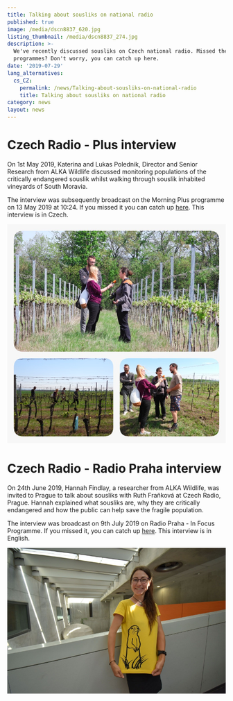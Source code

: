 ```yaml
---
title: Talking about sousliks on national radio
published: true
image: /media/dscn8837_620.jpg
listing_thumbnail: /media/dscn8837_274.jpg
description: >-
  We've recently discussed sousliks on Czech national radio. Missed the
  programmes? Don't worry, you can catch up here.
date: '2019-07-29'
lang_alternatives:
  cs_CZ:
    permalink: /news/Talking-about-sousliks-on-national-radio
    title: Talking about sousliks on national radio
category: news
layout: news
---
```

# Czech Radio - Plus interview

On 1st May 2019, Katerina and Lukas Polednik, Director and Senior Research from ALKA Wildlife discussed monitoring populations of the critically endangered souslik whilst walking through souslik inhabited vineyards of South Moravia.

The interview was subsequently broadcast on the Morning Plus programme on 13 May 2019 at 10:24. If you missed it you can catch up [here](http://bit.ly/sysliczechradio). This interview is in Czech.

![Photo: Hannah Findlay](/media/whatsapp-image-2019-07-29-at-17.55.52.jpeg "Katerina and Lukas Polednik discussing sousliks in the vineyards of South Moravia")

# Czech Radio - Radio Praha interview

On 24th June 2019, Hannah Findlay, a researcher from ALKA Wildlife, was invited to Prague to talk about sousliks with Ruth Fraňková at Czech Radio, Prague. Hannah explained what sousliks are, why they are critically endangered and how the public can help save the fragile population.

The interview was broadcast on 9th July 2019 on Radio Praha - In Focus Programme. If you missed it, you can catch up [here](https://www.radio.cz/en/section/in-focus/young-uk-conservationist-ground-squirrels-are-great-to-work-with). This interview is in English.

![Photo: Ondřej Tomšů](/media/czech-radio-by-ondrej-tomsu.jpg "Hannah Findlay at Czech Radio Headquarters in Prague")
